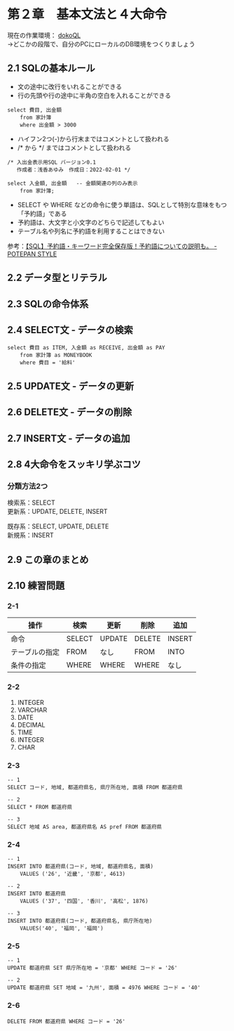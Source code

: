 # 第２章　基本文法と４大命令

現在の作業環境： [dokoQL](https://dokoql.jp/workspace)<br>
→どこかの段階で、自分のPCにローカルのDB環境をつくりましょう

## 2.1 SQLの基本ルール

- 文の途中に改行をいれることができる
- 行の先頭や行の途中に半角の空白を入れることができる

```
select 費目, 出金額
    from 家計簿
    where 出金額 > 3000
```

- ハイフン2つ(-)から行末まではコメントとして扱われる
- /* から */ まではコメントとして扱われる

```
/* 入出金表示用SQL バージョン0.1
   作成者：浅香あゆみ　作成日：2022-02-01 */

select 入金額, 出金額   -- 金額関連の列のみ表示
    from 家計簿;
```

- SELECT や WHERE などの命令に使う単語は、SQLとして特別な意味をもつ「予約語」である
- 予約語は、大文字と小文字のどちらで記述してもよい
- テーブル名や列名に予約語を利用することはできない

参考：[【SQL】予約語・キーワード完全保存版！予約語についての説明も。 - POTEPAN STYLE](https://style.potepan.com/articles/24554.html)


## 2.2 データ型とリテラル

## 2.3 SQLの命令体系

## 2.4 SELECT文 - データの検索

```
select 費目 as ITEM, 入金額 as RECEIVE, 出金額 as PAY
    from 家計簿 as MONEYBOOK
    where 費目 = '給料'
```

## 2.5 UPDATE文 - データの更新

## 2.6 DELETE文 - データの削除

## 2.7 INSERT文 - データの追加

## 2.8 4大命令をスッキリ学ぶコツ

### 分類方法2つ

検索系：SELECT<br>
更新系：UPDATE, DELETE, INSERT

既存系：SELECT, UPDATE, DELETE<br>
新規系：INSERT

## 2.9 この章のまとめ

## 2.10 練習問題

### 2-1

| 操作 | 検索 | 更新 | 削除 | 追加 |
| -- | -- | -- | -- | -- |
| 命令 | SELECT | UPDATE | DELETE | INSERT |
| テーブルの指定 | FROM | なし | FROM | INTO |
| 条件の指定 | WHERE | WHERE | WHERE | なし | 

### 2-2

1. INTEGER
2. VARCHAR
3. DATE
4. DECIMAL
5. TIME
6. INTEGER
7. CHAR

### 2-3

```
-- 1
SELECT コード, 地域, 都道府県名, 県庁所在地, 面積 FROM 都道府県

-- 2
SELECT * FROM 都道府県

-- 3
SELECT 地域 AS area, 都道府県名 AS pref FROM 都道府県
```

### 2-4

```
-- 1 
INSERT INTO 都道府県(コード, 地域, 都道府県名, 面積)
    VALUES ('26', '近畿', '京都', 4613)

-- 2
INSERT INTO 都道府県
    VALUES ('37', '四国', '香川', '高松', 1876)

-- 3 
INSERT INTO 都道府県(コード, 都道府県名, 県庁所在地)
    VALUES('40', '福岡', '福岡')
```

### 2-5

```
-- 1 
UPDATE 都道府県 SET 県庁所在地 = '京都' WHERE コード = '26'

-- 2
UPDATE 都道府県 SET 地域 = '九州', 面積 = 4976 WHERE コード = '40'
```

### 2-6

```
DELETE FROM 都道府県 WHERE コード = '26'
```